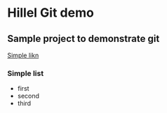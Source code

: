 # Hillel Git demo

## Sample project to demonstrate git

[Simple likn](https://google.com)

### Simple list 
- first
- second
- third
